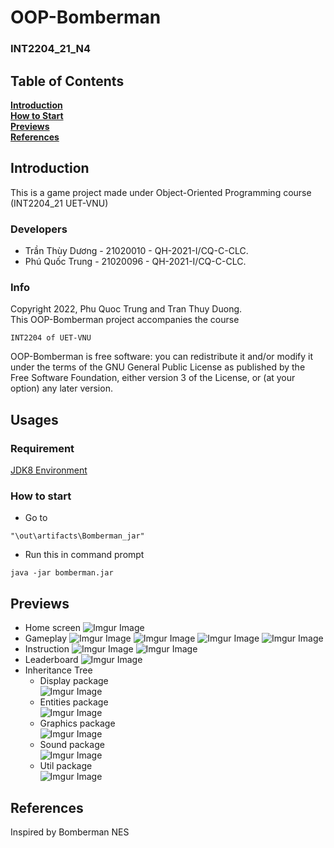 # OOP-Bomberman #
### INT2204_21_N4 ###

## Table of Contents ##
**[Introduction](#introduction)**  
**[How to Start](#usages)**  
**[Previews](#previews)**  
**[References](#references)**  

## Introduction ##
This is a game project made under Object-Oriented Programming course (INT2204_21 UET-VNU)

### Developers ###
- Trần Thùy Dương - 21020010 - QH-2021-I/CQ-C-CLC. 
- Phú Quốc Trung - 21020096 - QH-2021-I/CQ-C-CLC.

### Info ###
Copyright 2022, Phu Quoc Trung and Tran Thuy Duong.\
This OOP-Bomberman project accompanies the course
```
INT2204 of UET-VNU
```
OOP-Bomberman is free software: you can redistribute it and/or modify
it under the terms of the GNU General Public License as published by
the Free Software Foundation, either version 3 of the License, or
(at your option) any later version.

## Usages ##

### Requirement ###
[JDK8 Environment](https://www.oracle.com/java/technologies/javase/javase8-archive-downloads.html)


### How to start ###
- Go to
```
"\out\artifacts\Bomberman_jar"
```

- Run this in command prompt
```
java -jar bomberman.jar
```

## Previews ##
- Home screen
![Imgur Image](https://imgur.com/zr6dHZ5.png)
- Gameplay
![Imgur Image](https://imgur.com/FMv1Umz.png)
![Imgur Image](https://imgur.com/LzmtOBq.png)
![Imgur Image](https://imgur.com/L0z2zvk.png)
![Imgur Image](https://imgur.com/nJJSWAh.png)
- Instruction
![Imgur Image](https://imgur.com/Xugk0BV.png)
![Imgur Image](https://imgur.com/a87M7GE.png)
- Leaderboard
![Imgur Image](https://imgur.com/61lSqj8.png)
- Inheritance Tree
	* Display package \
![Imgur Image](https://imgur.com/IUwWif2.png)
	* Entities package\
![Imgur Image](https://imgur.com/DRZTfCY.png)
	* Graphics package\
![Imgur Image](https://imgur.com/xS95jtj.png)
	* Sound package\
![Imgur Image](https://imgur.com/xb7P3Co.png)
	* Util package\
![Imgur Image](https://imgur.com/mSQ5ufw.png)

## References ##
Inspired by Bomberman NES
